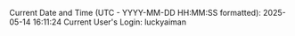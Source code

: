 Current Date and Time (UTC - YYYY-MM-DD HH:MM:SS formatted): 2025-05-14 16:11:24
Current User's Login: luckyaiman
